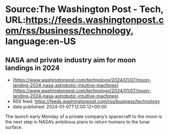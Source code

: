 # Source:The Washington Post - Tech, URL:https://feeds.washingtonpost.com/rss/business/technology, language:en-US

## NASA and private industry aim for moon landings in 2024
 - [https://www.washingtonpost.com/technology/2024/01/07/moon-landing-2024-nasa-astrobotic-intuitive-machines](https://www.washingtonpost.com/technology/2024/01/07/moon-landing-2024-nasa-astrobotic-intuitive-machines)
 - RSS feed: https://feeds.washingtonpost.com/rss/business/technology
 - date published: 2024-01-07T12:00:12+00:00

The launch early Monday of a private company’s spacecraft to the moon is the next step in NASA’s ambitious plans to return humans to the lunar surface.

